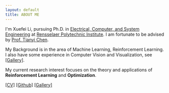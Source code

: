 ```yaml
---
layout: default
title: ABOUT ME
---
```


I'm Xuefei Li, pursuing Ph.D. in [Electrical, Computer, and System Engineering](https://www.ecse.rpi.edu/) at [Rensselaer Polytechnic Institute](https://www.rpi.edu/). I am fortunate to be advised by [Prof. Tianyi Chen](https://chentianyi1991.github.io/).

My Background is in the area of Machine Learning, Reinforcement Learning. I also have some experience in Computer Vision and Visualization, see [[Gallery]](https://snowflylxf.github.io/).

My current research interest focuses on the theory and applications of **Reinforcement Learning** and **Optimization**. 

[[CV]](pdf/cv_xuefei.pdf) [[Github]](https://github.com/SnowflyLXF) [[Gallery]](https://snowflylxf.github.io/)

